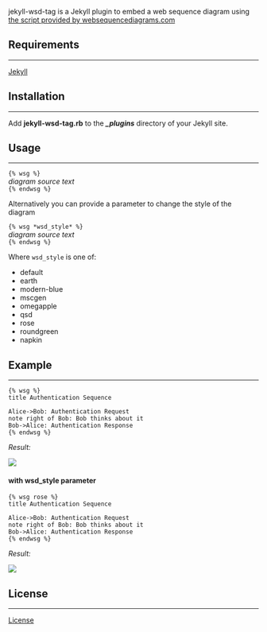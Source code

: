 jekyll-wsd-tag is a Jekyll plugin to embed a web sequence diagram using [the script provided by websequencediagrams.com](http://www.websequencediagrams.com)

## Requirements
---

[Jekyll](https://github.com/mojombo/jekyll)

## Installation
---

Add **jekyll-wsd-tag.rb** to the _**\_plugins**_ directory of your Jekyll site.

## Usage
---

`{% wsg %}`  
*diagram source text*  
`{% endwsg %}`  

Alternatively you can provide a parameter to change the style of the diagram

`{% wsg *wsd_style* %}`  
*diagram source text*  
`{% endwsg %}`

Where `wsd_style` is one of:

* default
* earth
* modern-blue
* mscgen
* omegapple
* qsd
* rose
* roundgreen
* napkin

## Example
---

	{% wsg %}  
	title Authentication Sequence  
  
	Alice->Bob: Authentication Request  
	note right of Bob: Bob thinks about it  
	Bob->Alice: Authentication Response  
	{% endwsg %}
  
_Result:_  

<img src="https://github.com/rhowlett/jekyll-wsd-tag/raw/master/default.png"/>

#### with wsd_style parameter

	{% wsg rose %}  
	title Authentication Sequence  
  
	Alice->Bob: Authentication Request  
	note right of Bob: Bob thinks about it  
	Bob->Alice: Authentication Response  
	{% endwsg %}  
  
_Result:_  

<img src="https://github.com/rhowlett/jekyll-wsd-tag/raw/master/rose.png"/>

## License
---

[License](jekyll-wsd-tag/blob/master/LICENSE)